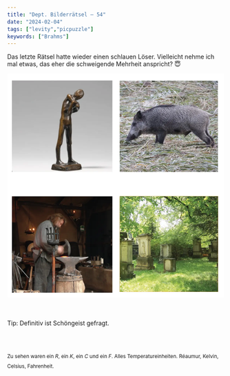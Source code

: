 ```yaml
---
title: "Dept. Bilderrätsel – 54"
date: "2024-02-04"
tags: ["levity","picpuzzle"]
keywords: ["Brahms"]
---
```

Das letzte Rätsel hatte wieder einen schlauen Löser. Vielleicht nehme ich mal etwas, das eher die schweigende Mehrheit anspricht? 😇
<br/>

<img  src="/assets/img/picpuzzle54.webp" alt="Bilderrätsel54">

<br/>
<br/>
<br/>

Tip: Definitiv ist Schöngeist gefragt.

<br/>
<br/>

<sup>Zu sehen waren ein <i>R</i>, ein <i>K</i>, ein <i>C</i>  und ein <i>F</i>. Alles Temperatureinheiten. Réaumur, Kelvin, Celsius, Fahrenheit.
<sup>